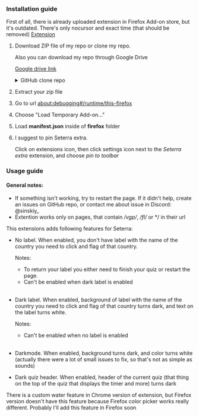 ### Installation guide
First of all, there is already uploaded extension in Firefox Add-on store, but it's outdated. There's only nocursor and exact time (that should be removed)
[Extension](https://addons.mozilla.org/en-US/firefox/addon/seterraextra/)

1. Download ZIP file of my repo or clone my repo. 

    Also you can download my repo through Google Drive

    [Google drive link](https://drive.google.com/drive/folders/1XYGCOgVajFCmjEfepXV15uPLTsE-RWYX?usp=drive_link)

    <details>
    <summary>GitHub clone repo</summary>

    ```
    git clone https://github.com/Sinskiy/seterraextra.git
    ```

    with github cli
    ```
    gh repo clone Sinskiy/seterraextra
    ```
    </details>

2. Extract your zip file

3. Go to url [about:debugging#/runtime/this-firefox](about:debugging#/runtime/this-firefox)

4. Choose "Load Temporary Add-on..."

6. Load **manifest.json** inside of **firefox** folder

7. I suggest to pin Seterra extra. 

    Click on extensions icon, then click settings icon next to the *Seterra extra* extension, and choose *pin to toolbar*

### Usage guide
#### General notes:
- If something isn't working, try to restart the page. If it didn't help, create an issues on GitHub repo, or contact me about issue in Discord: @sinskiy_
- Extention works only on pages, that contain */vgp/*, */fl/* or */ in their url

This extensions adds following features for Seterra:
- No label. When enabled, you don't have label with the name of the country you need to click and flag of that country.

    Notes:
    - To return your label you either need to finish your quiz or restart the page.
    - Can't be enabled when dark label is enabled

    <br/>

- Dark label. When enabled, background of label with the name of the country you need to click and flag of that country turns dark, and text on the label turns white.

    Notes:
    - Can't be enabled when no label is enabled

    <br/>

- Darkmode. When enabled, background turns dark, and color turns white (actually there were a lot of small issues to fix, so that's not as simple as sounds)

- Dark quiz header. When enabled, header of the current quiz (that thing on the top of the quiz that displays the timer and more) turns dark

There is a custom water feature in Chrome version of extension, but Firefox version doesn't have this feature because Firefox color picker works really different. Probably I'll add this feature in Firefox soon
